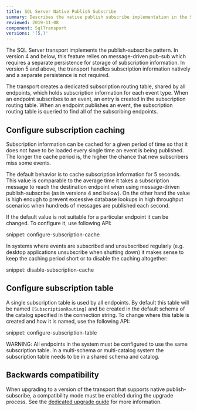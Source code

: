 ```yaml
---
title: SQL Server Native Publish Subscribe
summary: Describes the native publish subscribe implementation in the SQL Server transport
reviewed: 2019-11-08
component: SqlTransport
versions: '[5,)'
---
```


The SQL Server transport implements the publish-subscribe pattern. In version 4 and below, this feature relies on message-driven pub-sub which requires a separate persistence for storage of subscription information. In version 5 and above, the transport handles subscription information natively and a separate persistence is not required.

The transport creates a dedicated subscription routing table, shared by all endpoints, which holds subscription information for each event type. When an endpoint subscribes to an event, an entry is created in the subscription routing table. When an endpoint publishes an event, the subscription routing table is queried to find all of the subscribing endpoints.


## Configure subscription caching

Subscription information can be cached for a given period of time so that it does not have to be loaded every single time an event is being published. The longer the cache period is, the higher the chance that new subscribers miss some events.

The default behavior is to cache subscription information for 5 seconds. This value is comparable to the average time it takes a subscription message to reach the destination endpoint when using message-driven publish-subscribe (as in versions 4 and below). On the other hand the value is high enough to prevent excessive database lookups in high throughput scenarios when hundreds of messages are published each second.

If the default value is not suitable for a particular endpoint it can be changed. To configure it, use following API:

snippet: configure-subscription-cache

In systems where events are subscribed and unsubscribed regularly (e.g. desktop applications unsubscribe when shutting down) it makes sense to keep the caching period short or to disable the caching altogether:

snippet: disable-subscription-cache


## Configure subscription table

A single subscription table is used by all endpoints. By default this table will be named `[SubscriptionRouting]` and be created in the default schema of the catalog specified in the connection string. To change where this table is created and how it is named, use the following API:

snippet: configure-subscription-table

WARNING: All endpoints in the system must be configured to use the same subscription table. In a multi-schema or multi-catalog system the subscription table needs to be in a shared schema and catalog.

## Backwards compatibility

When upgrading to a version of the transport that supports native publish-subscribe, a compatibility mode must be enabled during the upgrade process. See the [dedicated upgrade guide](/transports/upgrades/sqlserver-4to5.md) for more information.


